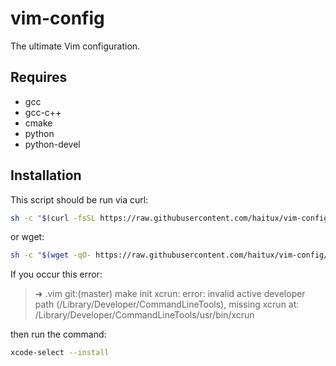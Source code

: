 # vim-config
The ultimate Vim configuration.

## Requires

- gcc
- gcc-c++
- cmake
- python
- python-devel

## Installation

This script should be run via curl:

```sh
sh -c "$(curl -fsSL https://raw.githubusercontent.com/haitux/vim-config/refs/heads/master/install.sh)"
```
or wget:
```sh
sh -c "$(wget -qO- https://raw.githubusercontent.com/haitux/vim-config/refs/heads/master/install.sh)"
```

If you occur this error:

> ➜  .vim git:(master) make init
> xcrun: error: invalid active developer path (/Library/Developer/CommandLineTools), missing xcrun at: /Library/Developer/CommandLineTools/usr/bin/xcrun

then run the command:

```sh
xcode-select --install
```
